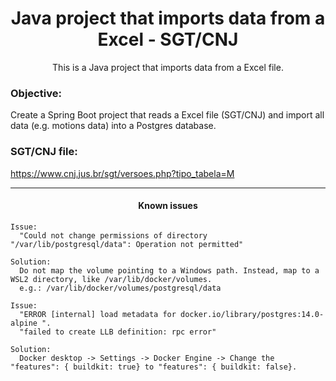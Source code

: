 <h1 align="center">Java project that imports data from a Excel - SGT/CNJ</h1>
<p align="center">This is a Java project that imports data from a Excel file.</p>

### Objective:
<p>Create a Spring Boot project that reads a Excel file (SGT/CNJ) and import all data (e.g. motions data) into a Postgres database.</p>

### SGT/CNJ file:
https://www.cnj.jus.br/sgt/versoes.php?tipo_tabela=M

<hr>
<h4 align="center">Known issues</h4>

```
Issue: 
  "Could not change permissions of directory "/var/lib/postgresql/data": Operation not permitted"
  
Solution:
  Do not map the volume pointing to a Windows path. Instead, map to a WSL2 directory, like /var/lib/docker/volumes.
  e.g.: /var/lib/docker/volumes/postgresql/data
```

```
Issue: 
  "ERROR [internal] load metadata for docker.io/library/postgres:14.0-alpine ".
  "failed to create LLB definition: rpc error"
  
Solution:
  Docker desktop -> Settings -> Docker Engine -> Change the "features": { buildkit: true} to "features": { buildkit: false}.
```

